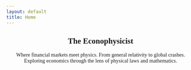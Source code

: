 ```yaml
---
layout: default
title: Home
---
```

<section id="overview" style="text-align:center; font-family: 'Times New Roman', serif;">
  <h1>The Econophysicist</h1>
  <p style="max-width:600px; margin: auto;">
    Where financial markets meet physics. From general relativity to global crashes.
    Exploring economics through the lens of physical laws and mathematics.
  </p>
</section>